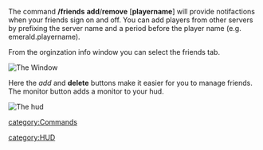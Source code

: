 The command **/friends** **add**/**remove** \[**playername**\] will
provide notifactions when your friends sign on and off. You can add
players from other servers by prefixing the server name and a period
before the player name (e.g. emerald.playername).

From the orginzation info window you can select the friends tab.

![The Window](Interface.gif "The Window")

Here the *add* and **delete** buttons make it easier for you to manage
friends. The monitor button adds a monitor to your hud.

![The hud](Hud.gif "The hud")

[category:Commands](category:Commands "wikilink")

[category:HUD](category:HUD "wikilink")